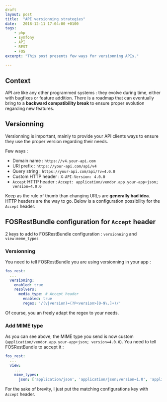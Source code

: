 ```yaml
---
draft
layout: post
title:  "API versionning strategies"
date:   2018-12-11 17:04:00 +0100
tags:
    - php
    - symfony
    - API
    - REST
    - FOS    
excerpt: "This post presents few ways for versionning APIs."
    
---
```


## Context
API are like any other programmed systems : they evolve during time, either with bugfixes or feature addition. There is a roadmap that can eventually bring to a __backward compatibility break__ to ensure proper evolution regarding new features.

## Versionning
Versionning is important, mainly to provide your API clients ways to ensure they use the proper version regarding their needs.

Few ways : 
- Domain name : `https://v4.your-api.com`
- URI prefix : `https://your-api.com/api/v4`
- Query string : `https://your-api.com/api/?v=4.0.0`
- Custom HTTP header : `X-API-Version: 4.0.0`
- `Accept` HTTP header :  `Accept: application/vendor.app.your-app+json; version=4.0.0`

Keep as the rule of thumb than changing URLs are __generally bad idea__. HTTP headers are the way to go. Below is a configuration possibility for the `Accept` header.

## FOSRestBundle configuration for `Accept` header

2 keys to add to FOSRestBundle configuration : `versionning` and `view:meme_types`

### Versionning

You need to tell FOSRestBundle you are using versionning in your app :

```yaml
fos_rest:
  ...
  versioning:
    enabled: true
    resolvers:
      media_type: # Accept header
        enabled: true
        regex: '/(v|version)=(?P<version>[0-9\.]+)/'
```
Of course, you an freely adapt the regex to your needs.

### Add MIME type

As you can see above, the MIME type you send is now custom (`application/vendor.app.your-app+json; version=4.0.0`). You need to tell FOSRestBundle to accept it :

```yaml
fos_rest:
  ...
  view:
    ...    
    mime_types:
      json: ['application/json', 'application/json;version=1.0', 'application/json;version=2.0']
```

For the sake of brevity, I just put the matching configurations key with `Accept` header.